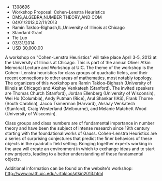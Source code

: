 
* 1308696
* Workshop Proposal: Cohen-Lenstra Heuristics
* DMS,ALGEBRA,NUMBER THEORY,AND COM
* 04/01/2013,02/11/2013
* Ramin Takloo-Bighash,IL,University of Illinois at Chicago
* Standard Grant
* Tie Luo
* 03/31/2014
* USD 30,000.00

A workshop on "Cohen-Lenstra Heuristics" will take place April 3-5, 2013 at the
University of Illinois at Chicago. This is part of the annual Oliver Atkin
Memorial Lecture and Workshop at UIC. The theme of the workshop is the Cohen-
Lenstra heuristics for class groups of quadratic fields, and their recent
connections to other areas of mathematics, most notably topology. The organizers
of this workshop are Ramin Takloo-Bighash (University of Illinois at Chicago)
and Akshay Venkatesh (Stanford). The invited speakers are Thomas Church
(Stanford), Jordan Ellenberg (University of Wisconsin), Wei Ho (Columbia), Andy
Putman (Rice), Arul Shankar (IAS), Frank Thorne (South Carolina), Jacob
Tsimerman (Harvard), Akshay Venkatesh (Stanford), Craig Westerland (Melbourne),
and Melanie Matchett Wood (University of Wisconsin).

Class groups and class numbers are of fundamental importance in number theory
and have been the subject of intense research since 19th century starting with
the foundational works of Gauss. Cohen-Lenstra Heuristics are a series of
surprising conjectures that predict the finer behaviors of these objects in the
quadratic field setting. Bringing together experts working in the area will
create an environment in which to exchange ideas and to start new projects,
leading to a better understanding of these fundamental objects.

Additional information can be found on the website's workshop:
http://www.math.uic.edu/~rtakloo/atkin2013.html
